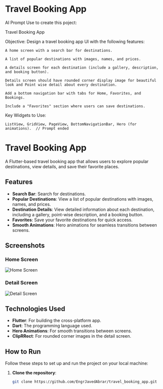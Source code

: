 # Travel Booking App

AI Prompt Use to create this poject:

Travel Booking App

Objective: 
Design a travel booking app UI with the following features:

    A home screen with a search bar for destinations.

    A list of popular destinations with images, names, and prices.

    A details screen for each destination (include a gallery, description, and booking button).

    Details screen should have rounded corner display image for beautiful look and Point wise detail about every destination.

    Add a bottom navigation bar with tabs for Home, Favorites, and Bookings.

    Include a "Favorites" section where users can save destinations.

Key Widgets to Use:

    ListView, GridView, PageView, BottomNavigationBar, Hero (for animations).  // Prompt ended

   


# Travel Booking App

A Flutter-based travel booking app that allows users to explore popular destinations, view details, and save their favorite places.

## Features
- **Search Bar**: Search for destinations.
- **Popular Destinations**: View a list of popular destinations with images, names, and prices.
- **Destination Details**: View detailed information about each destination, including a gallery, point-wise description, and a booking button.
- **Favorites**: Save your favorite destinations for quick access.
- **Smooth Animations**: Hero animations for seamless transitions between screens.

## Screenshots

### Home Screen
![Home Screen](https://github.com/your-username/your-repo-name/raw/main/assets/screenshots/home_screen.png)

### Detail Screen
![Detail Screen](https://github.com/your-username/your-repo-name/raw/main/assets/screenshots/detail_screen.png)

## Technologies Used
- **Flutter**: For building the cross-platform app.
- **Dart**: The programming language used.
- **Hero Animations**: For smooth transitions between screens.
- **ClipRRect**: For rounded corner images in the detail screen.

## How to Run
Follow these steps to set up and run the project on your local machine:

1. **Clone the repository**:
   ```bash
   git clone https://github.com/EngrJavedAbrar/travel_booking_app.git
